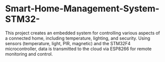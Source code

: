 # Smart-Home-Management-System-STM32-
This project creates an embedded system for controlling various aspects of a connected home, including temperature, lighting, and security. Using sensors (temperature, light, PIR, magnetic) and the STM32F4 microcontroller, data is transmitted to the cloud via ESP8266 for remote monitoring and control.
